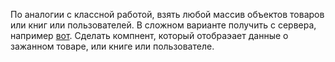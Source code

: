 По аналогии с классной работой, взять любой массив объектов товаров или книг или пользователей. В сложном варианте получить с сервера, например [вот](https://fakestoreapi.com/products).
Сделать компнент, который отобраэает данные о зажанном товаре, или книге или пользователе.  
